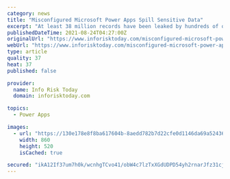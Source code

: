 ```yaml
---
category: news
title: "Misconfigured Microsoft Power Apps Spill Sensitive Data"
excerpt: "At least 38 million records have been leaked by hundreds of online portals that were unwittingly misconfigured by organizations using Power Apps, a Microsoft"
publishedDateTime: 2021-08-24T04:27:00Z
originalUrl: "https://www.inforisktoday.com/misconfigured-microsoft-power-apps-spill-sensitive-data-a-17353"
webUrl: "https://www.inforisktoday.com/misconfigured-microsoft-power-apps-spill-sensitive-data-a-17353"
type: article
quality: 37
heat: 37
published: false

provider:
  name: Info Risk Today
  domain: inforisktoday.com

topics:
  - Power Apps

images:
  - url: "https://130e178e8f8ba617604b-8aedd782b7d22cfe0d1146da69a52436.ssl.cf1.rackcdn.com/misconfigured-microsoft-power-apps-spill-sensitive-data-showcase_image-2-a-17353.jpg"
    width: 860
    height: 520
    isCached: true

secured: "ikA12If37um7h0k/wcnhgTCvo41/obW4c7lzTxXGdUDPD54yh2rnarJfz31cjbto4LjhWs8txT+DRn6xTZxJ6G6v18hZ6WZBf5S9wMbNsBCBb9mHHWsGBOBErE4nRW4B2FdbfFhz/SAFjwjW/X8ZSDqC33iLTSNuc8UwIRkN1qeVHItoFdmqjdPiESKiHFMs7QaBMlv6Hc6QK7pmpdErx1fOhlcBdd4FpK/ma1DX+N36eQArhpdvfiMrgyH/ekRqEsuQpLcuxuVyWfgdaoTLZm3/PbIF3Q5Leb25VF2RxSQZiHHwuXHC2fLNc5Ewmf8P9uwe4HhM2kEfewGxf7OofI2qz+vohW7fq2bGRR1yBfw=;iLpvWOniy0kxRVbdF1emQg=="
---
```


